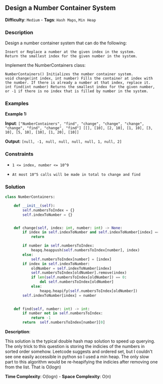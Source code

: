 ## Design a Number Container System

**Difficulty**: `Medium` - **Tags**: `Hash Maps`, `Min Heap`

### Description

Design a number container system that can do the following:

    Insert or Replace a number at the given index in the system.
    Return the smallest index for the given number in the system.

Implement the NumberContainers class:

    NumberContainers() Initializes the number container system.
    void change(int index, int number) Fills the container at index with the number. If there is already a number at that index, replace it.
    int find(int number) Returns the smallest index for the given number, or -1 if there is no index that is filled by number in the system.


### Examples

**Example 1:**

**Input**: ```["NumberContainers", "find", "change", "change", "change", "change", "find", "change", "find"]
[[], [10], [2, 10], [1, 10], [3, 10], [5, 10], [10], [1, 20], [10]]```

**Output**: ```[null, -1, null, null, null, null, 1, null, 2]```

### Constraints

- `1 <= index, number <= 10^9`

- `At most 10^5 calls will be made in total to change and find`

### Solution

```python
class NumberContainers:

    def __init__(self):
        self.numbersToIndex = {}       
        self.indexToNumber = {}       


    def change(self, index: int, number: int) -> None:
        if index in self.indexToNumber and self.indexToNumber[index] == number:
            return

        if number in self.numbersToIndex:
            heapq.heappush(self.numbersToIndex[number], index)
        else:
            self.numbersToIndex[number] = [index]
        if index in self.indexToNumber:
            oldNumber = self.indexToNumber[index]
            self.numbersToIndex[oldNumber].remove(index)
            if len(self.numbersToIndex[oldNumber]) == 0:
                del self.numbersToIndex[oldNumber]
            else:
                heapq.heapify(self.numbersToIndex[oldNumber])
        self.indexToNumber[index] = number
        

    def find(self, number: int) -> int:
        if number not in self.numbersToIndex:
            return -1
        return  self.numbersToIndex[number][0]
```

**Description**:

This solution is the typical double hash map solution to speed up querying. The only trick to this question is storing the indicies of the numbers in sorted order somehow. Leetcode suggests and ordered set, but I couldn't see one easily accessible in python so I used a min heap. The only slow part to this algorithm would be re-heapifying the indicies after removing one from the list. That is O(logn)

**Time Complexity**: O(logn) - **Space Complexity**: O(n) 


